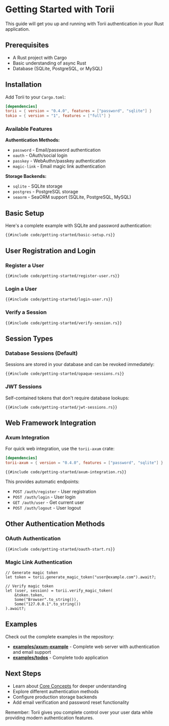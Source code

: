 # Getting Started with Torii

This guide will get you up and running with Torii authentication in your Rust application.

## Prerequisites

- A Rust project with Cargo
- Basic understanding of async Rust
- Database (SQLite, PostgreSQL, or MySQL)

## Installation

Add Torii to your `Cargo.toml`:

```toml
[dependencies]
torii = { version = "0.4.0", features = ["password", "sqlite"] }
tokio = { version = "1", features = ["full"] }
```

### Available Features

**Authentication Methods:**
- `password` - Email/password authentication
- `oauth` - OAuth/social login
- `passkey` - WebAuthn/passkey authentication
- `magic-link` - Email magic link authentication

**Storage Backends:**
- `sqlite` - SQLite storage
- `postgres` - PostgreSQL storage
- `seaorm` - SeaORM support (SQLite, PostgreSQL, MySQL)

## Basic Setup

Here's a complete example with SQLite and password authentication:

```rust,edition2024
{{#include code/getting-started/basic-setup.rs}}
```

## User Registration and Login

### Register a User

```rust,edition2024,ignore,ignore
{{#include code/getting-started/register-user.rs}}
```

### Login a User

```rust,edition2024,ignore,ignore
{{#include code/getting-started/login-user.rs}}
```

### Verify a Session

```rust,edition2024,ignore,ignore
{{#include code/getting-started/verify-session.rs}}
```

## Session Types

### Database Sessions (Default)
Sessions are stored in your database and can be revoked immediately:

```rust,edition2024,ignore,ignore
{{#include code/getting-started/opaque-sessions.rs}}
```

### JWT Sessions
Self-contained tokens that don't require database lookups:

```rust,edition2024,ignore,ignore
{{#include code/getting-started/jwt-sessions.rs}}
```

## Web Framework Integration

### Axum Integration

For quick web integration, use the `torii-axum` crate:

```toml
[dependencies]
torii-axum = { version = "0.4.0", features = ["password", "sqlite"] }
```

```rust,edition2024,ignore,ignore
{{#include code/getting-started/axum-integration.rs}}
```

This provides automatic endpoints:
- `POST /auth/register` - User registration
- `POST /auth/login` - User login
- `GET /auth/user` - Get current user
- `POST /auth/logout` - User logout

## Other Authentication Methods

### OAuth Authentication

```rust,edition2024,ignore,ignore
{{#include code/getting-started/oauth-start.rs}}
```

### Magic Link Authentication

```rust,edition2024,ignore,ignore
// Generate magic token
let token = torii.generate_magic_token("user@example.com").await?;

// Verify magic token
let (user, session) = torii.verify_magic_token(
    &token.token,
    Some("Browser".to_string()),
    Some("127.0.0.1".to_string())
).await?;
```

## Examples

Check out the complete examples in the repository:

- **[examples/axum-example](https://github.com/cmackenzie1/torii-rs/tree/main/examples/axum-example)** - Complete web server with authentication and email support
- **[examples/todos](https://github.com/cmackenzie1/torii-rs/tree/main/examples/todos)** - Complete todo application

## Next Steps

- Learn about [Core Concepts](./core-concepts/index.md) for deeper understanding
- Explore different authentication methods
- Configure production storage backends
- Add email verification and password reset functionality

Remember: Torii gives you complete control over your user data while providing modern authentication features.
